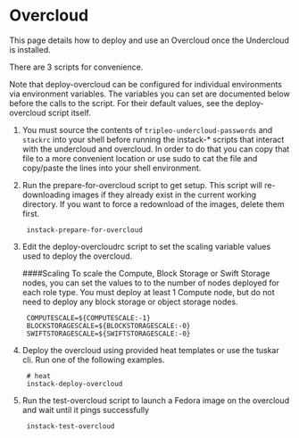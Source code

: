 Overcloud
=========
This page details how to deploy and use an Overcloud once the Undercloud is
installed.

There are 3 scripts for convenience.

Note that deploy-overcloud can be configured for individual environments via
environment variables. The variables you can set are documented below before
the calls to the script. For their default values, see the deploy-overcloud
script itself.

1. You must source the contents of `tripleo-undercloud-passwords` and `stackrc` into your shell before running the 
   instack-* scripts that interact with the undercloud and overcloud. In order to do that
   you can copy that file to a more convenient location or use sudo to cat the file and copy/paste
   the lines into your shell environment.

1. Run the prepare-for-overcloud script to get setup. This script will
re-downloading images if they already exist in the current working directory.
If you want to force a redownload of the images, delete them first.

        instack-prepare-for-overcloud


1. Edit the deploy-overcloudrc script to set the scaling variable values used to deploy
the overcloud. 

   ####Scaling
   To scale the Compute, Block Storage or Swift Storage nodes, you can
   set the values to to the number of nodes deployed for each role type. You must deploy
   at least 1 Compute node, but do not need to deploy any block storage or object storage nodes.
   

        COMPUTESCALE=${COMPUTESCALE:-1}
        BLOCKSTORAGESCALE=${BLOCKSTORAGESCALE:-0}
        SWIFTSTORAGESCALE=${SWIFTSTORAGESCALE:-0}

1. Deploy the overcloud using provided heat templates or use the tuskar cli. Run one of the following examples.

        # heat
        instack-deploy-overcloud


1. Run the test-overcloud script to launch a Fedora image on the overcloud and
wait until it pings successfully

        instack-test-overcloud
